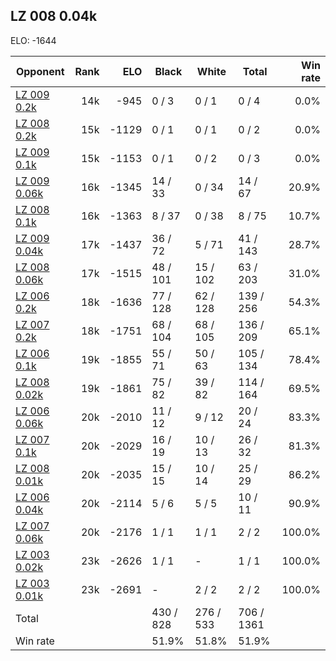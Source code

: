 ## LZ 008 0.04k ##

ELO: -1644

Opponent | Rank | ELO | Black | White | Total | Win rate
---------|-----:|----:|-------|-------|-------|-------:
[LZ 009 0.2k](LZ%20009%200.2k.md) | 14k | -945 | 0 / 3 | 0 / 1 | 0 / 4 | 0.0%
[LZ 008 0.2k](LZ%20008%200.2k.md) | 15k | -1129 | 0 / 1 | 0 / 1 | 0 / 2 | 0.0%
[LZ 009 0.1k](LZ%20009%200.1k.md) | 15k | -1153 | 0 / 1 | 0 / 2 | 0 / 3 | 0.0%
[LZ 009 0.06k](LZ%20009%200.06k.md) | 16k | -1345 | 14 / 33 | 0 / 34 | 14 / 67 | 20.9%
[LZ 008 0.1k](LZ%20008%200.1k.md) | 16k | -1363 | 8 / 37 | 0 / 38 | 8 / 75 | 10.7%
[LZ 009 0.04k](LZ%20009%200.04k.md) | 17k | -1437 | 36 / 72 | 5 / 71 | 41 / 143 | 28.7%
[LZ 008 0.06k](LZ%20008%200.06k.md) | 17k | -1515 | 48 / 101 | 15 / 102 | 63 / 203 | 31.0%
[LZ 006 0.2k](LZ%20006%200.2k.md) | 18k | -1636 | 77 / 128 | 62 / 128 | 139 / 256 | 54.3%
[LZ 007 0.2k](LZ%20007%200.2k.md) | 18k | -1751 | 68 / 104 | 68 / 105 | 136 / 209 | 65.1%
[LZ 006 0.1k](LZ%20006%200.1k.md) | 19k | -1855 | 55 / 71 | 50 / 63 | 105 / 134 | 78.4%
[LZ 008 0.02k](LZ%20008%200.02k.md) | 19k | -1861 | 75 / 82 | 39 / 82 | 114 / 164 | 69.5%
[LZ 006 0.06k](LZ%20006%200.06k.md) | 20k | -2010 | 11 / 12 | 9 / 12 | 20 / 24 | 83.3%
[LZ 007 0.1k](LZ%20007%200.1k.md) | 20k | -2029 | 16 / 19 | 10 / 13 | 26 / 32 | 81.3%
[LZ 008 0.01k](LZ%20008%200.01k.md) | 20k | -2035 | 15 / 15 | 10 / 14 | 25 / 29 | 86.2%
[LZ 006 0.04k](LZ%20006%200.04k.md) | 20k | -2114 | 5 / 6 | 5 / 5 | 10 / 11 | 90.9%
[LZ 007 0.06k](LZ%20007%200.06k.md) | 20k | -2176 | 1 / 1 | 1 / 1 | 2 / 2 | 100.0%
[LZ 003 0.02k](LZ%20003%200.02k.md) | 23k | -2626 | 1 / 1 | - | 1 / 1 | 100.0%
[LZ 003 0.01k](LZ%20003%200.01k.md) | 23k | -2691 | - | 2 / 2 | 2 / 2 | 100.0%
Total | | | 430 / 828 | 276 / 533 | 706 / 1361 | 
Win rate| | | 51.9% | 51.8% | 51.9% | 
